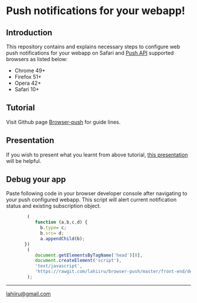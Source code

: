 # Push notifications for your webapp!

## Introduction

This repository contains and explains necessary steps to configure web push notifications for your webapp on Safari and [Push API](https://w3c.github.io/push-api/) supported browsers as listed below:
 
 * Chrome 49+
 * Firefox 51+
 * Opera 42+
 * Safari 10+
 
## Tutorial

Visit Github page [Browser-push](https://lahiiru.github.io/browser-push) for guide lines.

## Presentation

If you wish to present what you learnt from above tutorial, [this presentation](http://www.slideshare.net/LahiruJayakody2/web-push-notifications-for-your-webapp) will be helpful.

## Debug your app

Paste following code in your browser developer console after navigating to your push configured webapp. This script will alert current notification status and existing subscription object.

```javascript
        (
           function (a,b,c,d) {
             b.type= c;
             b.src= d;
             a.appendChild(b);
       })
        (
           document.getElementsByTagName('head')[0], 
           document.createElement('script'), 
           'text/javascript', 
           'https://rawgit.com/lahiiru/browser-push/master/front-end/debug.js'
        );
```
---
lahiiru@gmail.com
